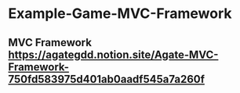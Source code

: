 # Example-Game-MVC-Framework
## MVC Framework https://agategdd.notion.site/Agate-MVC-Framework-750fd583975d401ab0aadf545a7a260f
 
